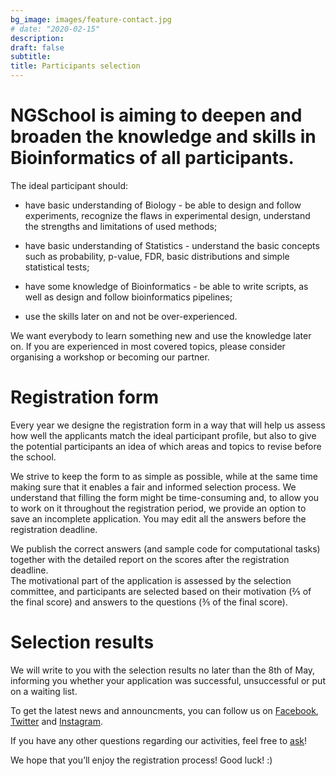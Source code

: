 ```yaml
---
bg_image: images/feature-contact.jpg
# date: "2020-02-15"
description: 
draft: false
subtitle: 
title: Participants selection
---
```


# NGSchool is aiming to deepen and broaden the knowledge and skills in Bioinformatics of all participants. 

The ideal participant should:  

- have basic understanding of Biology - be able to design and follow experiments, recognize the flaws in experimental design, understand the strengths and limitations of used methods;

- have basic understanding of Statistics - understand the basic concepts such as probability, p-value, FDR, basic distributions and simple statistical tests;  

- have some knowledge of Bioinformatics - be able to write scripts, as well as design and follow bioinformatics pipelines;  

- use the skills later on and not be over-experienced.  

We want everybody to learn something new and use the knowledge later on. If you are experienced in most covered topics, please consider organising a workshop or becoming our partner.  


# Registration form

Every year we designe the registration form in a way that will help us assess how well the applicants match the ideal participant profile, but also to give the potential participants an idea of which areas and topics to revise before the school. 

We strive to keep the form to as simple as possible, while at the same time making sure that it enables a fair and informed selection process. We understand that filling the form might be time-consuming and, to allow you to work on it throughout the registration period, we provide an option to save an incomplete application. You may edit all the answers before the registration deadline.

We publish the correct answers (and sample code for computational tasks) together with the detailed report on the scores after the registration deadline.  
The motivational part of the application is assessed by the selection committee, and participants are selected based on their motivation (⅖ of the final score) and answers to the questions (⅗ of the final score).

# Selection results

We will write to you with the selection results no later than the 8th of May, informing you whether your application was successful, unsuccessful or put on a waiting list.

To get the latest news and announcments, you can follow us on 
[Facebook](https://www.facebook.com/NGSchool.eu/), 
[Twitter](https://twitter.com/NGSchoolEU) and 
[Instagram](https://www.instagram.com/ngschooleu/).  

If you have any other questions regarding our activities, feel free to [ask](/contact)!

We hope that you’ll enjoy the registration process! Good luck! :)
